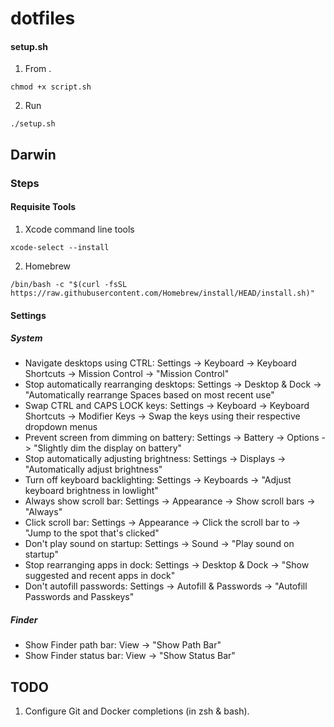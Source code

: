 # dotfiles

#### setup.sh
1. From .
```
chmod +x script.sh
```
2. Run
```
./setup.sh
```

## Darwin
### Steps
#### Requisite Tools
1. Xcode command line tools
```
xcode-select --install
```
2. Homebrew
```
/bin/bash -c "$(curl -fsSL https://raw.githubusercontent.com/Homebrew/install/HEAD/install.sh)"
```

#### Settings
##### System
- Navigate desktops using CTRL: Settings -> Keyboard -> Keyboard Shortcuts -> Mission Control -> "Mission Control"
- Stop automatically rearranging desktops: Settings -> Desktop & Dock -> "Automatically rearrange Spaces based on most recent use"
- Swap CTRL and CAPS LOCK keys: Settings -> Keyboard -> Keyboard Shortcuts -> Modifier Keys -> Swap the keys using their respective dropdown menus
- Prevent screen from dimming on battery: Settings -> Battery -> Options -> "Slightly dim the display on battery"
- Stop automatically adjusting brightness: Settings -> Displays -> "Automatically adjust brightness"
- Turn off keyboard backlighting: Settings -> Keyboards -> "Adjust keyboard brightness in lowlight"
- Always show scroll bar: Settings -> Appearance -> Show scroll bars -> "Always"
- Click scroll bar: Settings -> Appearance -> Click the scroll bar to -> "Jump to the spot that's clicked"
- Don't play sound on startup: Settings -> Sound -> "Play sound on startup"
- Stop rearranging apps in dock: Settings -> Desktop & Dock -> "Show suggested and recent apps in dock"
- Don't autofill passwords: Settings -> Autofill & Passwords -> "Autofill Passwords and Passkeys"
##### Finder
- Show Finder path bar: View -> "Show Path Bar"
- Show Finder status bar: View -> "Show Status Bar"

## TODO
1. Configure Git and Docker completions (in zsh & bash).
